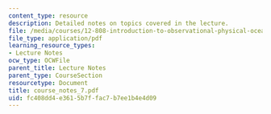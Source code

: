 ```yaml
---
content_type: resource
description: Detailed notes on topics covered in the lecture.
file: /media/courses/12-808-introduction-to-observational-physical-oceanography-fall-2004/fc408dd4e3615b7ffac7b7ee1b4e4d09_course_notes_7.pdf
file_type: application/pdf
learning_resource_types:
- Lecture Notes
ocw_type: OCWFile
parent_title: Lecture Notes
parent_type: CourseSection
resourcetype: Document
title: course_notes_7.pdf
uid: fc408dd4-e361-5b7f-fac7-b7ee1b4e4d09
---
```

